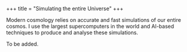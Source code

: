 +++
title = "Simulating the entire Universe"
+++

Modern cosmology relies on accurate and fast simulations of our entire cosmos. I use the largest supercomputers in the world and AI-based techniques to produce and analyse these simulations.

<!--more-->

To be added.
